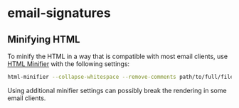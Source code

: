 # email-signatures

## Minifying HTML

To minify the HTML in a way that is compatible with most email clients, use [HTML Minifier](https://www.npmjs.com/package/html-minifier) with the following settings:

```bash
html-minifier --collapse-whitespace --remove-comments path/to/full/file.html
```

Using additional minifier settings can possibly break the rendering in some email clients.
